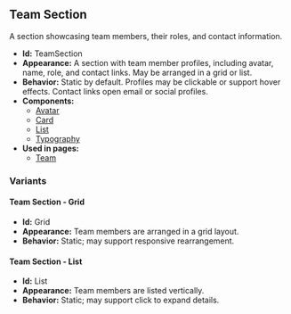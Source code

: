 ## Team Section
A section showcasing team members, their roles, and contact information.
- **Id:** TeamSection
- **Appearance:** A section with team member profiles, including avatar, name, role, and contact links. May be arranged in a grid or list.
- **Behavior:** Static by default. Profiles may be clickable or support hover effects. Contact links open email or social profiles.
- **Components:**
  - [Avatar](../components/Avatar.md)
  - [Card](../components/Card.md)
  - [List](../components/List.md)
  - [Typography](../components/Typography.md)
- **Used in pages:**
  - [Team](../pages/Team.md)
### Variants
#### Team Section - **Grid**
- **Id:** Grid
- **Appearance:** Team members are arranged in a grid layout.
- **Behavior:** Static; may support responsive rearrangement.
#### Team Section - **List**
- **Id:** List
- **Appearance:** Team members are listed vertically.
- **Behavior:** Static; may support click to expand details.
